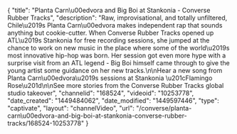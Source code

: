 {
    "title": "Planta Carn\u00edvora and Big Boi at Stankonia - Converse Rubber Tracks",
    "description": "Raw, improvisational, and totally unfiltered, Chile\u2019s Planta Carn\u00edvora makes independent rap that sounds anything but cookie-cutter. When Converse Rubber Tracks opened up ATL\u2019s Stankonia for free recording sessions, she jumped at the chance to work on new music in the place where some of the world\u2019s most innovative hip-hop was born. Her session got even more hype with a surprise visit from an ATL legend - Big Boi himself came through to give the young artist some guidance on her new tracks.\n\nHear a new song from Planta Carn\u00edvora\u2019s sessions at Stankonia \u201cFlamingo Rose\u201d\n\nSee more stories from the Converse Rubber Tracks global studio takeover",
    "channelid": "168524",
    "videoid": "10253778",
    "date_created": "1449484062",
    "date_modified": "1449597446",
    "type": "captivate",
    "layout": "channelVideo",
    "url": "\/converse\/planta-carn\u00edvora-and-big-boi-at-stankonia-converse-rubber-tracks\/168524-10253778"
}